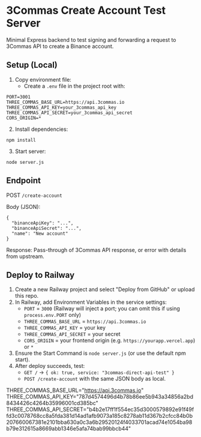 # 3Commas Create Account Test Server

Minimal Express backend to test signing and forwarding a request to 3Commas API to create a Binance account.

## Setup (Local)

1. Copy environment file:
   - Create a `.env` file in the project root with:

```
PORT=3001
THREE_COMMAS_BASE_URL=https://api.3commas.io
THREE_COMMAS_API_KEY=your_3commas_api_key
THREE_COMMAS_API_SECRET=your_3commas_api_secret
CORS_ORIGIN=*
```

2. Install dependencies:

```
npm install
```

3. Start server:

```
node server.js
```

## Endpoint

POST `/create-account`

Body (JSON):

```
{
  "binanceApiKey": "...",
  "binanceApiSecret": "...",
  "name": "New account"
}
```

Response: Pass-through of 3Commas API response, or error with details from upstream.

## Deploy to Railway

1. Create a new Railway project and select "Deploy from GitHub" or upload this repo.
2. In Railway, add Environment Variables in the service settings:
   - `PORT` = `3000` (Railway will inject a port; you can omit this if using `process.env.PORT` only)
   - `THREE_COMMAS_BASE_URL` = `https://api.3commas.io`
   - `THREE_COMMAS_API_KEY` = your key
   - `THREE_COMMAS_API_SECRET` = your secret
   - `CORS_ORIGIN` = your frontend origin (e.g. `https://yourapp.vercel.app`) or `*`
3. Ensure the Start Command is `node server.js` (or use the default npm start).
4. After deploy succeeds, test:
   - `GET /` → `{ ok: true, service: "3commas-direct-api-test" }`
   - `POST /create-account` with the same JSON body as local.

THREE_COMMAS_BASE_URL="https://api.3commas.io"
THREE_COMMAS_API_KEY="787d4574496d4b78b86ee5b943a34856a2bd8434426c4264b35996001cd385bc"
THREE_COMMAS_API_SECRET="b4b2e17ff1f554ec35d3000579892e91f49ffd3c0078768cc8a5fda381d14ad1afb9073a185c8278ab11d367b2cfcc84b0b207660067381e2101bba630a0c3a6b29520124f4033701acad74e1054ba98b79e312615a8669abb1346e5afa74bab99bbcb44"